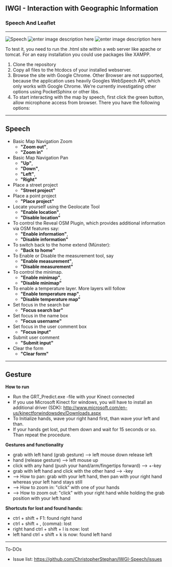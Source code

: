 ## IWGI - Interaction with Geographic Information ##
### Speech And Leaflet ###
----------
![Speech][1]        ![enter image description here][2]   ![enter image description here][3]

To test it, you need to run the .html site within a web server like apache or tomcat. For an easy installation you could use packages like XAMPP. 

 1. Clone the repository 
 2. Copy all files to the htcdocs of your installed webserver. 
 3. Browse the site with Google Chrome. Other Browser are not supported, because the application uses heavily Googles WebSpeech API, which only works with Google Chrome. We're currently investigating other options using PocketSphinx or other libs.
 4. To start interacting with the map by speech, first click the green button, allow microphone access from browser. There you have the following options:

----------

Speech
------

 - Basic Map Navigation Zoom
     - **"Zoom out"**, 
     - **"Zoom in"**
 - Basic Map Navigation Pan
     - **"Up"**, 
     - **"Down"**,
     - **"Left"**, 
     - **"Right"** 
 - Place a street project
     - **"Street project"**
 - Place a point project
     - **"Place project"**
 - Locate yourself using the Geolocate Tool
     - **"Enable location"**,
     - **"Disable location"**  
 - To control the Reveal OSM Plugin, which provides additional information via OSM features say:
     - **"Enable information"**,
     - **"Disable information"** 
 - To switch back to the home extend (Münster): 
     - **"Back to home"** 
 - To Enable or Disable the measurement tool, say
     - **"Enable measurement"**,
     - **"Disable measurement"**
 - To control the minimap.
     - **"Enable minimap"**,
     - **"Disable minimap"**
 - To enable a temperature layer. More layers will follow
     - **"Enable temperature map"**,
     - **"Disable temperature map"**
 - Set focus in the search bar
     - **"Focus search bar"**
 - Set focus in the name box
     - **"Focus username"**
 - Set focus in the user comment box
     - **"Focus input"**
 - Submit user comment
     - **"Submit input"**
 - Clear the form
     - **"Clear form"**

----------
Gesture
-------
**How to run**

 - Run the GRT_Predict.exe -file with your Kinect connected 
 - If you use Microsoft Kinect for windows, you will have to install an additional driver (SDK): http://www.microsoft.com/en-us/kinectforwindowsdev/Downloads.aspx
 - To Initialize hands, wave your right hand first, than wave your left and than.  
 - If your hands get lost, put them down and wait for 15 seconds or so. Than repeat the procedure.

**Gestures and functionality**
 - grab with left hand (grab gesture) --> left mouse down release left
 - hand (release gesture) --> left mouse up 
 - click with any hand (push your hand/arm/fingertips forward) --> +-key 
 - grab with left hand and click with the other hand --> -key
 - --> How to pan: grab with your left hand, then pan with your right hand whereas your left hand stays still
 - --> How to zoom in: "click" with one of your hands 
 - --> How to zoom out: "click" with your right hand while holding the grab position with your left hand
   
**Shortcuts for lost and found hands:** 
 - ctrl + shift + F1: found right hand 
 - ctrl + shift + , (comma): lost   
 - right hand ctrl + shift + l is now: lost 
 - left hand ctrl + shift + k is now: found left hand

     

----------
To-DOs

 - Issue list: https://github.com/ChristopherStephan/IWGI-Speech/issues


  [1]: http://megaicons.net/static/img/icons_sizes/8/60/96/basic-speech-bubble-icon.png
  [2]: http://www.ipart.nsw.gov.au/files/1/209/plus-sign.jpg
  [3]: http://leafletjs.com/docs/images/logo.png
